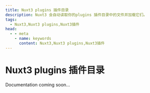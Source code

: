 ```yaml
---
title: Nuxt3 plugins 插件目录
description: Nuxt3 会自动读取你的plugins 插件目录中的文件并加载它们。
tags: 
  - Nuxt3,Nuxt3 plugins,Nuxt3插件
head:
  - - meta
    - name: keywords
      content: Nuxt3,Nuxt3 plugins,Nuxt3插件
---
```


# Nuxt3 plugins 插件目录

Documentation coming soon...